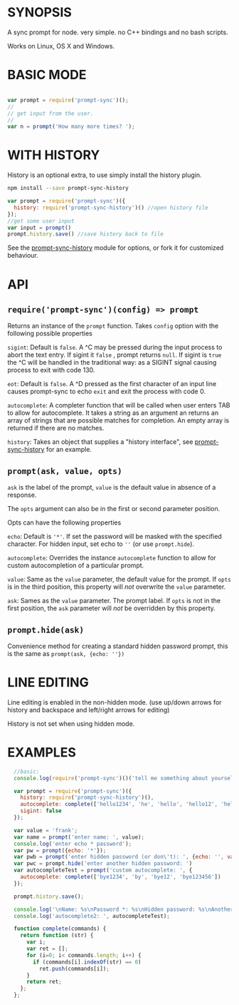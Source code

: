 # SYNOPSIS

A sync prompt for node. very simple. no C++ bindings and no bash scripts.

Works on Linux, OS X and Windows.

# BASIC MODE

```js

var prompt = require('prompt-sync')();
//
// get input from the user.
//
var n = prompt('How many more times? ');
```

# WITH HISTORY

History is an optional extra, to use simply install the history plugin.

```sh
npm install --save prompt-sync-history
```

```js
var prompt = require('prompt-sync')({
  history: require('prompt-sync-history')() //open history file
});
//get some user input
var input = prompt()
prompt.history.save() //save history back to file
```

See the [prompt-sync-history](http://npm.im/prompt-sync-history) module for options, or fork it for customized
behaviour.

# API

## `require('prompt-sync')(config) => prompt`

Returns an instance of the `prompt` function. Takes `config` option with the following possible properties

`sigint`: Default is `false`. A ^C may be pressed during the input process to abort the text entry. If sigint it `false`
, prompt returns `null`. If sigint is `true` the ^C will be handled in the traditional way: as a SIGINT signal causing
process to exit with code 130.

`eot`: Default is `false`. A ^D pressed as the first character of an input line causes prompt-sync to echo `exit` and
exit the process with code 0.

`autocomplete`: A completer function that will be called when user enters TAB to allow for autocomplete. It takes a
string as an argument an returns an array of strings that are possible matches for completion. An empty array is
returned if there are no matches.

`history`: Takes an object that supplies a "history interface",
see [prompt-sync-history](http://npm.im/prompt-sync-history) for an example.

## `prompt(ask, value, opts)`

`ask` is the label of the prompt, `value` is the default value in absence of a response.

The `opts` argument can also be in the first or second parameter position.

Opts can have the following properties

`echo`: Default is `'*'`. If set the password will be masked with the specified character. For hidden input, set echo
to `''` (or use `prompt.hide`).

`autocomplete`: Overrides the instance `autocomplete` function to allow for custom autocompletion of a particular
prompt.

`value`: Same as the `value` parameter, the default value for the prompt. If `opts`
is in the third position, this property will *not* overwrite the `value` parameter.

`ask`: Sames as the `value` parameter. The prompt label. If `opts` is not in the first position, the `ask` parameter
will *not* be overridden by this property.

## `prompt.hide(ask)`

Convenience method for creating a standard hidden password prompt, this is the same as `prompt(ask, {echo: ''})`

# LINE EDITING

Line editing is enabled in the non-hidden mode. (use up/down arrows for history and backspace and left/right arrows for
editing)

History is not set when using hidden mode.

# EXAMPLES

```js
  //basic:
  console.log(require('prompt-sync')()('tell me something about yourself: '))

  var prompt = require('prompt-sync')({
    history: require('prompt-sync-history')(),
    autocomplete: complete(['hello1234', 'he', 'hello', 'hello12', 'hello123456']),
    sigint: false
  });

  var value = 'frank';
  var name = prompt('enter name: ', value);
  console.log('enter echo * password');
  var pw = prompt({echo: '*'});
  var pwb = prompt('enter hidden password (or don\'t): ', {echo: '', value: '*pwb default*'})
  var pwc = prompt.hide('enter another hidden password: ')
  var autocompleteTest = prompt('custom autocomplete: ', {
    autocomplete: complete(['bye1234', 'by', 'bye12', 'bye123456'])
  });

  prompt.history.save();

  console.log('\nName: %s\nPassword *: %s\nHidden password: %s\nAnother Hidden password: %s', name, pw, pwb, pwc);
  console.log('autocomplete2: ', autocompleteTest);

  function complete(commands) {
    return function (str) {
      var i;
      var ret = [];
      for (i=0; i< commands.length; i++) {
        if (commands[i].indexOf(str) == 0)
          ret.push(commands[i]);
      }
      return ret;
    };
  };
```
